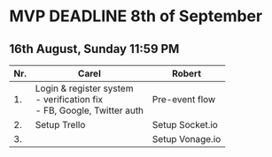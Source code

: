 # MVP DEADLINE 8th of September

## 16th August, Sunday 11:59 PM
| Nr. | Carel | Robert |
| ----------- | ----------- | ----------- |
| 1. | Login & register system <br>  - verification fix <br>  - FB, Google, Twitter auth| Pre-event flow |
| 2. | Setup Trello | Setup Socket.io |
| 3. |  | Setup Vonage.io |